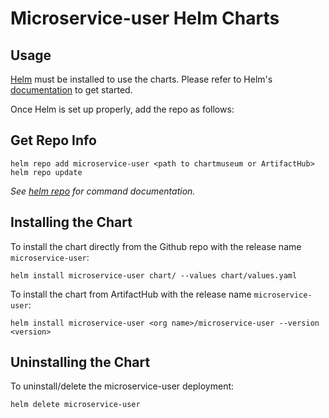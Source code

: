 # Microservice-user Helm Charts

## Usage

[Helm](https://helm.sh) must be installed to use the charts.
Please refer to Helm's [documentation](https://helm.sh/docs/) to get started.

Once Helm is set up properly, add the repo as follows:

## Get Repo Info

```console
helm repo add microservice-user <path to chartmuseum or ArtifactHub>
helm repo update
```

_See [helm repo](https://helm.sh/docs/helm/helm_repo/) for command documentation._

## Installing the Chart

To install the chart directly from the Github repo with the release name `microservice-user`:

```console
helm install microservice-user chart/ --values chart/values.yaml
```

To install the chart from ArtifactHub with the release name `microservice-user`:

```console
helm install microservice-user <org name>/microservice-user --version <version> 
```

## Uninstalling the Chart

To uninstall/delete the microservice-user deployment:

```console
helm delete microservice-user
```
